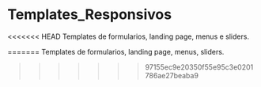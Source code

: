 # Templates_Responsivos
<<<<<<< HEAD
Templates de formularios, landing page, menus e sliders.

=======
Templates de formularios, landing page, menus, sliders. 
>>>>>>> 97155ec9e20350f55e95c3e0201786ae27beaba9
